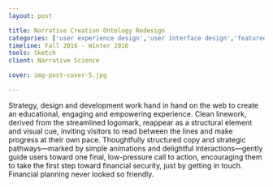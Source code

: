 ```yaml
---
layout: post

title: Narrative Creation Ontology Redesign
categories: ['user experience design','user interface design','featured']
timeline: Fall 2016 - Winter 2016
tools: Sketch
client: Narrative Science

cover: img-post-cover-5.jpg

---
```


<p>Strategy, design and development work hand in hand on the web to create an educational, engaging and empowering experience. Clean linework, derived from the streamlined logomark, reappear as a structural element and visual cue, inviting visitors to read between the lines and make progress at their own pace. Thoughtfully structured copy and strategic pathways—marked by simple animations and delightful interactions—gently guide users toward one final, low-pressure call to action, encouraging them to take the first step toward financial security, just by getting in touch. Financial planning never looked so friendly.</p>
